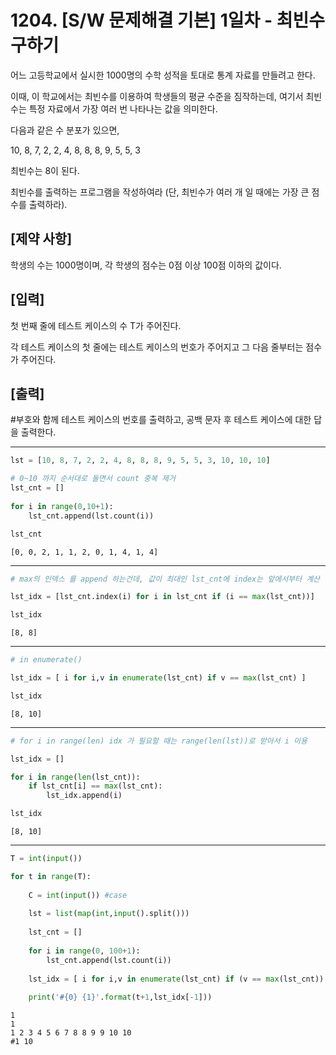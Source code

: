 # 1204. [S/W 문제해결 기본] 1일차 - 최빈수 구하기

어느 고등학교에서 실시한 1000명의 수학 성적을 토대로 통계 자료를 만들려고 한다.

이때, 이 학교에서는 최빈수를 이용하여 학생들의 평균 수준을 짐작하는데, 여기서 최빈수는 특정 자료에서 가장 여러 번 나타나는 값을 의미한다.

다음과 같은 수 분포가 있으면,

10, 8, 7, 2, 2, 4, 8, 8, 8, 9, 5, 5, 3

최빈수는 8이 된다.

최빈수를 출력하는 프로그램을 작성하여라 (단, 최빈수가 여러 개 일 때에는 가장 큰 점수를 출력하라).


## [제약 사항]

학생의 수는 1000명이며, 각 학생의 점수는 0점 이상 100점 이하의 값이다.
 
## [입력]

첫 번째 줄에 테스트 케이스의 수 T가 주어진다.

각 테스트 케이스의 첫 줄에는 테스트 케이스의 번호가 주어지고 그 다음 줄부터는 점수가 주어진다.

## [출력]

#부호와 함께 테스트 케이스의 번호를 출력하고, 공백 문자 후 테스트 케이스에 대한 답을 출력한다.


---


```python
lst = [10, 8, 7, 2, 2, 4, 8, 8, 8, 9, 5, 5, 3, 10, 10, 10]
```


```python
# 0~10 까지 순서대로 돌면서 count 중복 제거
lst_cnt = []
    
for i in range(0,10+1):
    lst_cnt.append(lst.count(i)) 
```


```python
lst_cnt
```




    [0, 0, 2, 1, 1, 2, 0, 1, 4, 1, 4]



---


```python
# max의 인덱스 를 append 하는건데, 값이 최대인 lst_cnt에 index는 앞에서부터 계산 하니까 똑같은 값만 들어옴

lst_idx = [lst_cnt.index(i) for i in lst_cnt if (i == max(lst_cnt))]
```


```python
lst_idx
```




    [8, 8]



---


```python
# in enumerate()

lst_idx = [ i for i,v in enumerate(lst_cnt) if v == max(lst_cnt) ] 
```


```python
lst_idx
```




    [8, 10]



---


```python
# for i in range(len) idx 가 필요할 때는 range(len(lst))로 받아서 i 이용

lst_idx = []

for i in range(len(lst_cnt)):
    if lst_cnt[i] == max(lst_cnt):
        lst_idx.append(i)
```


```python
lst_idx
```




    [8, 10]



---


```python
T = int(input())

for t in range(T):
    
    C = int(input()) #case
    
    lst = list(map(int,input().split()))
    
    lst_cnt = []
    
    for i in range(0, 100+1):
        lst_cnt.append(lst.count(i))
        
    lst_idx = [ i for i,v in enumerate(lst_cnt) if (v == max(lst_cnt)) ]     
    
    print('#{0} {1}'.format(t+1,lst_idx[-1]))
```

    1
    1
    1 2 3 4 5 6 7 8 8 9 9 10 10
    #1 10

